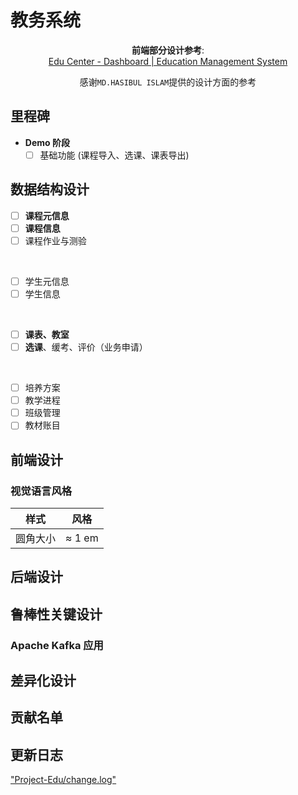 # 教务系统

<div align="center"><b>前端部分设计参考</b>:
<br/>
<a href="https://www.behance.net/gallery/134274771/Edu-Center-Dashboard-Education-Management-System">
Edu Center - Dashboard | Education Management System
</a>

感谢`MD.HASIBUL ISLAM`提供的设计方面的参考
</div>

## 里程碑

- **Demo 阶段**
  - [ ] 基础功能 (课程导入、选课、课表导出)

## 数据结构设计

- [ ] **课程元信息**
- [ ] **课程信息**
- [ ] 课程作业与测验
<br/>

- [ ] 学生元信息
- [ ] 学生信息
<br/>

- [ ] **课表、教室**
- [ ] **选课**、缓考、评价（业务申请）
<br/>

- [ ] 培养方案
- [ ] 教学进程
- [ ] 班级管理
- [ ] 教材账目

## 前端设计

### 视觉语言风格

|样式|风格|
| --- | --- |
| 圆角大小 |  ≈ 1 em |

## 后端设计

## 鲁棒性关键设计

### Apache Kafka 应用

## 差异化设计

## 贡献名单

## 更新日志

["Project-Edu/change.log"](change-log.md)
